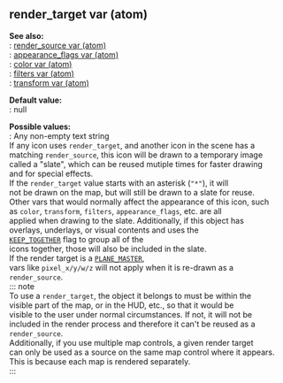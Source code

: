 ## render_target var (atom)    
**See also:**    
:   [render_source var (atom)](/atom/var/render_source)    
:   [appearance_flags var (atom)](/atom/var/appearance_flags)    
:   [color var (atom)](/atom/var/color)    
:   [filters var (atom)](/atom/var/filters)    
:   [transform var (atom)](/atom/var/transform)    
<!-- -->    
**Default value:**    
:   null    
<!-- -->    
**Possible values:**    
:   Any non-empty text string    
If any icon uses `render_target`, and another icon in the scene has a    
matching `render_source`, this icon will be drawn to a temporary image    
called a \"slate\", which can be reused mutiple times for faster drawing    
and for special effects.    
If the `render_target` value starts with an asterisk (`"*"`), it will    
not be drawn on the map, but will still be drawn to a slate for reuse.    
Other vars that would normally affect the appearance of this icon, such    
as `color`, `transform`, `filters`, `appearance_flags`, etc. are all    
applied when drawing to the slate. Additionally, if this object has    
overlays, underlays, or visual contents and uses the    
[`KEEP_TOGETHER`](/atom/var/appearance_flags) flag to group all of the    
icons together, those will also be included in the slate.    
If the render target is a [`PLANE_MASTER`](/atom/var/appearance_flags),    
vars like `pixel_x/y/w/z` will not apply when it is re-drawn as a    
`render_source`.    
::: note    
To use a `render_target`, the object it belongs to must be within the    
visible part of the map, or in the HUD, etc., so that it would be    
visible to the user under normal circumstances. If not, it will not be    
included in the render process and therefore it can\'t be reused as a    
`render_source`.    
Additionally, if you use multiple map controls, a given render target    
can only be used as a source on the same map control where it appears.    
This is because each map is rendered separately.    
:::  